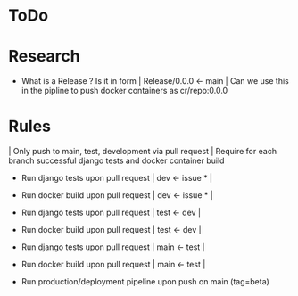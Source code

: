# ToDo

# Research
- What is a Release ? Is it in form | Release/0.0.0 <- main | Can we use this in the pipline to push docker containers as cr/repo:0.0.0

# Rules
| Only push to main, test, development via pull request
| Require for each branch successful django tests and docker container build

- Run django tests upon pull request | dev <- issue * |
- Run docker build upon pull request | dev <- issue * |

- Run django tests upon pull request | test <- dev |
- Run docker build upon pull request | test <- dev |

- Run django tests upon pull request | main <- test |
- Run docker build upon pull request | main <- test |
- Run production/deployment pipeline upon push on main (tag=beta)

